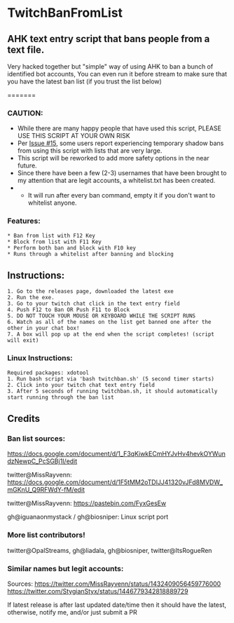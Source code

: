 # TwitchBanFromList
## AHK text entry script that bans people from a text file.

Very hacked together but "simple" way of using AHK to ban a bunch of identified bot accounts, 
You can even run it before stream to make sure that you have the latest ban list (if you trust the list below)


=======
### CAUTION:
- While there are many happy people that have used this script, PLEASE USE THIS SCRIPT AT YOUR OWN RISK
- Per [Issue #15](https://github.com/therealnagia/twitchbanfromlist/issues/15), some users report experiencing temporary shadow bans from using this script with lists that are very large. 
- This script will be reworked to add more safety options in the near future. 
- Since there have been a few (2-3) usernames that have been brought to my attention that are legit accounts, a whitelist.txt has been created. 
- - It will run after every ban command, empty it if you don't want to whitelist anyone. 	


### Features:
	* Ban from list with F12 Key
	* Block from list with F11 Key
	* Perform both ban and block with F10 key
	* Runs through a whitelist after banning and blocking

## Instructions:
	1. Go to the releases page, downloaded the latest exe
	2. Run the exe.
	3. Go to your twitch chat click in the text entry field
	4. Push F12 to Ban OR Push F11 to Block 
	5. DO NOT TOUCH YOUR MOUSE OR KEYBOARD WHILE THE SCRIPT RUNS 
	6. Watch as all of the names on the list get banned one after the other in your chat box!
	7. A box will pop up at the end when the script completes! (script will exit)
	
### Linux Instructions:
	Required packages: xdotool
	1. Run bash script via 'bash twitchban.sh' (5 second timer starts)
	2. Click into your twitch chat text entry field
	3. After 5 seconds of running twitchban.sh, it should automatically start running through the ban list
	

##	Credits
###	Ban list sources: 
https://docs.google.com/document/d/1_F3qKiwkECmHYJvHv4hevkOYWundzNewpC_PcSGBj1I/edit

twitter@MissRayvenn: https://docs.google.com/document/d/1F5tMM2oTDlJJ41320vJFd8MVDW_mGKnU_Q9RFWdY-fM/edit 

twitter@MissRayvenn: https://pastebin.com/FyxGesEw 

gh@iguanaonmystack / gh@biosniper: Linux script port 

### More list contributors!
twitter@OpalStreams, gh@liadala, gh@biosniper, twitter@ItsRogueRen


### Similar names but legit accounts:
Sources: 
https://twitter.com/MissRayvenn/status/1432409056459776000
https://twitter.com/StygianStyx/status/1446779342818889729

If latest release is after last updated date/time then it should have the latest, otherwise, notify me, and/or just submit a PR


